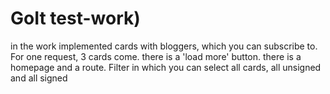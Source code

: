 # GoIt test-work)

in the work implemented cards with bloggers, which you can subscribe to. For one request, 3 cards come. there is a 'load more' button. there is a homepage and a route. Filter in which you can select all cards, all unsigned and all signed
